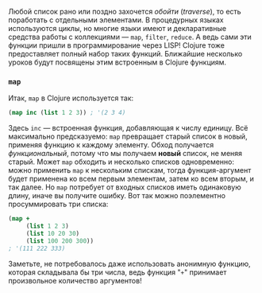 Любой список рано или поздно захочется *обойти* (*traverse*), то есть поработать с отдельными элементами. В процедурных языках используются циклы, но многие языки имеют и декларативные средства работы с коллекциями — `map`, `filter`, `reduce`. А ведь сами эти функции пришли в программирование через LISP!
Clojure тоже предоставляет полный набор таких функций. Ближайшие несколько уроков будут посвящены этим встроенным в Clojure функциям.

### `map`
Итак, `map` в Clojure используется так:

```clojure
(map inc (list 1 2 3)) ; '(2 3 4)
```

Здесь `inc` — встроенная функция, добавляющая к числу единицу. Всё максимально предсказуемо: `map` превращает старый список в новый, применяя функцию к каждому элементу. Обход получается *функциональный*, потому что мы получаем **новый** список, не меняя старый.
Может `map` обходить и несколько списков одновременно: можно применить `map` к нескольким спискам, тогда функция-аргумент будет применена ко всем первым элементам, затем ко всем вторым, и так далее. Но `map` потребует от входных списков иметь одинаковую длину, иначе вы получите ошибку.
Вот так можно поэлементно просуммировать три списка:

```clojure
(map +
     (list 1 2 3)
     (list 10 20 30)
     (list 100 200 300))
; '(111 222 333)
```

Заметьте, не потребовалось даже использовать анонимную функцию, которая складывала бы три числа, ведь функция "`+`" принимает произвольное количество аргументов!
